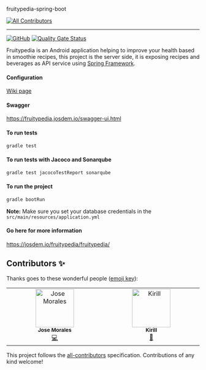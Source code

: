 fruitypedia-spring-boot
<!-- ALL-CONTRIBUTORS-BADGE:START - Do not remove or modify this section -->
[![All Contributors](https://img.shields.io/badge/all_contributors-2-orange.svg?style=flat-square)](#contributors-)
<!-- ALL-CONTRIBUTORS-BADGE:END -->
----------------------------------------------

[![GitHub](https://github.com/josdem/jugoterapia-webflux/actions/workflows/main.yml/badge.svg)](https://github.com/josdem/jugoterapia-webflux/actions)
[![Quality Gate Status](https://sonar.josdem.io/api/project_badges/measure?project=com.jos.dem.jugoterapia.webflux%3Ajugoterapia-webflux&metric=alert_status)](https://sonar.josdem.io/dashboard?id=com.jos.dem.jugoterapia.webflux%3Ajugoterapia-webflux)

Fruitypedia is an Android application helping to improve your health based in smoothie recipes, this project is the server side, it is exposing recipes and beverages as API service using [Spring Framework](https://docs.spring.io/spring-framework/reference/web.html).

#### Configuration

[Wiki page](https://github.com/josdem/fruitypedia-spring-boot/wiki)

#### Swagger

https://fruitypedia.josdem.io/swagger-ui.html

#### To run tests

```bash
gradle test
```

#### To run tests with Jacoco and Sonarqube

```bash
gradle test jacocoTestReport sonarqube
```

#### To run the project

```bash
gradle bootRun
```

**Note:** Make sure you set your database credentials in the `src/main/resources/application.yml`

#### Go here for more information

https://josdem.io/fruitypedia/fruitypedia/


## Contributors ✨

Thanks goes to these wonderful people ([emoji key](https://allcontributors.org/docs/en/emoji-key)):

<!-- ALL-CONTRIBUTORS-LIST:START - Do not remove or modify this section -->
<!-- prettier-ignore-start -->
<!-- markdownlint-disable -->
<table>
  <tbody>
    <tr>
      <td align="center" valign="top" width="14.28%"><a href="https://josdem.io"><img src="https://avatars.githubusercontent.com/u/1222062?v=4?s=100" width="100px;" alt="Jose Morales"/><br /><sub><b>Jose Morales</b></sub></a><br /><a href="https://github.com/josdem/fruitypedia-spring-boot/commits?author=josdem" title="Code">💻</a></td>
      <td align="center" valign="top" width="14.28%"><a href="https://github.com/kirillsinyuk"><img src="https://avatars.githubusercontent.com/u/51965753?v=4?s=100" width="100px;" alt="Kirill"/><br /><sub><b>Kirill</b></sub></a><br /><a href="https://github.com/josdem/fruitypedia-spring-boot/pulls?q=is%3Apr+reviewed-by%3Akirillsinyuk" title="Reviewed Pull Requests">👀</a></td>
    </tr>
  </tbody>
</table>

<!-- markdownlint-restore -->
<!-- prettier-ignore-end -->

<!-- ALL-CONTRIBUTORS-LIST:END -->

This project follows the [all-contributors](https://github.com/all-contributors/all-contributors) specification. Contributions of any kind welcome!